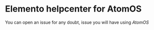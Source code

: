 # Elemento helpcenter for AtomOS

You can open an issue for any doubt, issue you will have using *AtomOS*
